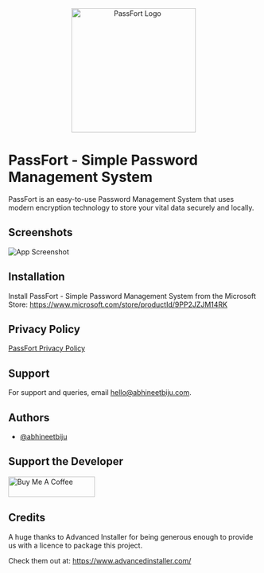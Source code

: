 
<div align="center" width="50">

<img src="https://static.wixstatic.com/media/4187ba_0976375f694044689db05a5d822411a6~mv2.png" alt="PassFort Logo" width="250"/>

</div>

# PassFort - Simple Password Management System

PassFort is an easy-to-use Password Management System that uses modern encryption technology to store your vital data securely and locally.


## Screenshots

![App Screenshot](https://static.wixstatic.com/media/4187ba_401dbbe1c74745338e938e525e44db09~mv2.png)


## Installation

Install PassFort - Simple Password Management System from the Microsoft Store: https://www.microsoft.com/store/productId/9PP2JZJM14RK
    
## Privacy Policy

[PassFort Privacy Policy](https://www.abhineetbiju.com/passfort-privacy-policy)

## Support

For support and queries, email hello@abhineetbiju.com.


## Authors

- [@abhineetbiju](https://github.com/Abhineet-Biju)


## Support the Developer

<a href="https://www.buymeacoffee.com/abhineetbiju" target="_blank"><img src="https://cdn.buymeacoffee.com/buttons/default-orange.png" alt="Buy Me A Coffee" height="41" width="174"></a>


## Credits

A huge thanks to Advanced Installer for being generous enough to provide us with a licence to package this project.

Check them out at: https://www.advancedinstaller.com/